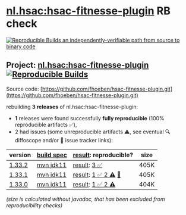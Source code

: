 [nl.hsac:hsac-fitnesse-plugin](https://central.sonatype.com/artifact/nl.hsac/hsac-fitnesse-plugin/versions) RB check
=======

[![Reproducible Builds](https://reproducible-builds.org/images/logos/rb.svg) an independently-verifiable path from source to binary code](https://reproducible-builds.org/)

## Project: [nl.hsac:hsac-fitnesse-plugin](https://central.sonatype.com/artifact/nl.hsac/hsac-fitnesse-plugin/versions) [![Reproducible Builds](https://img.shields.io/endpoint?url=https://raw.githubusercontent.com/jvm-repo-rebuild/reproducible-central/master/content/nl/hsac/hsac-fitnesse-plugin/badge.json)](https://github.com/jvm-repo-rebuild/reproducible-central/blob/master/content/nl/hsac/hsac-fitnesse-plugin/README.md)

Source code: [https://github.com/fhoeben/hsac-fitnesse-plugin.git](https://github.com/fhoeben/hsac-fitnesse-plugin.git)

rebuilding **3 releases** of nl.hsac:hsac-fitnesse-plugin:
- **1** releases were found successfully **fully reproducible** (100% reproducible artifacts :white_check_mark:),
- 2 had issues (some unreproducible artifacts :warning:, see eventual :mag: diffoscope and/or :memo: issue tracker links):

| version | [build spec](/BUILDSPEC.md) | [result](https://reproducible-builds.org/docs/jvm/): reproducible? | size |
| -- | --------- | ------ | -- |
| [1.33.2](https://central.sonatype.com/artifact/nl.hsac/hsac-fitnesse-plugin/1.33.2/pom) | [mvn jdk11](hsac-fitnesse-plugin-1.33.2.buildspec) | [result](hsac-fitnesse-plugin-1.33.2.buildinfo): [3 :white_check_mark: ](hsac-fitnesse-plugin-1.33.2.buildcompare) | 405K |
| [1.33.1](https://central.sonatype.com/artifact/nl.hsac/hsac-fitnesse-plugin/1.33.1/pom) | [mvn jdk11](hsac-fitnesse-plugin-1.33.1.buildspec) | [result](hsac-fitnesse-plugin-1.33.1.buildinfo): [1 :white_check_mark:  2 :warning:](hsac-fitnesse-plugin-1.33.1.buildcompare) [:memo:](https://github.com/fhoeben/hsac-fitnesse-plugin/pull/64) | 405K |
| [1.33.0](https://central.sonatype.com/artifact/nl.hsac/hsac-fitnesse-plugin/1.33.0/pom) | [mvn jdk11](hsac-fitnesse-plugin-1.33.0.buildspec) | [result](hsac-fitnesse-plugin-1.33.0.buildinfo): [1 :white_check_mark:  2 :warning:](hsac-fitnesse-plugin-1.33.0.buildcompare) | 404K |

<i>(size is calculated without javadoc, that has been excluded from reproducibility checks)</i>
